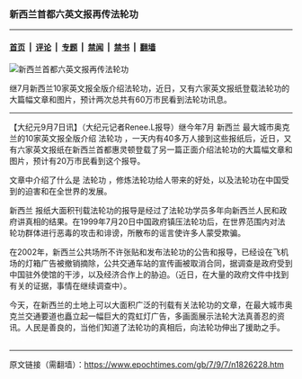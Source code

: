 ### 新西兰首都六英文报再传法轮功

---

#### [首页](../../../..?n1826228) &nbsp;|&nbsp; [评论](../../../../../epoch-comment?n1826228) &nbsp;|&nbsp; [专题](../../../../../epoch-special?n1826228) &nbsp;|&nbsp; [禁闻](../../../../../epoch-news?n1826228) &nbsp;|&nbsp; [禁书](../../../../../books?n1826228) &nbsp;|&nbsp; [翻墙](https://github.com/gfw-breaker/nogfw/blob/master/README.md?n1826228)


<div><img alt="新西兰首都六英文报再传法轮功" class="attachment-djy_600_400 size-djy_600_400 wp-post-image" src="https://i.epochtimes.com/assets/uploads/2007/09/709061519481500-600x400.jpg"/>
<div class="caption">
 <p>
  继7月新西兰10家英文报全版介绍法轮功，近日，又有六家英文报纸登载法轮功的大篇幅文章和图片，预计两次总共有60万市民看到法轮功讯息。
 </p>
</div></div><hr/><div class="post_content" id="artbody" itemprop="articleBody">
 <!-- article content begin -->
 <p>
  【大纪元9月7日讯】（大纪元记者Renee.L报导）继今年7月
  <ok href="https://www.epochtimes.com/gb/tag/%E6%96%B0%E8%A5%BF%E5%85%B0.html">
   新西兰
  </ok>
  最大城市奥克兰的10家英文报全版介绍
  <ok href="https://www.epochtimes.com/gb/tag/%E6%B3%95%E8%BD%AE%E5%8A%9F.html">
   法轮功
  </ok>
  ，一天内有40多万人接到这些报纸后，近日，又有六家英文报纸在新西兰首都惠灵顿登载了另一篇正面介绍法轮功的大篇幅文章和图片，预计有20万市民看到这个报导。
 </p>
 <p>
  文章中介绍了什么是
  <ok href="https://www.epochtimes.com/gb/tag/%E6%B3%95%E8%BD%AE%E5%8A%9F.html">
   法轮功
  </ok>
  ，修炼法轮功给人带来的好处，以及法轮功在中国受到的迫害和在全世界的发展。
 </p>
 <p>
  <ok href="https://www.epochtimes.com/gb/tag/%E6%96%B0%E8%A5%BF%E5%85%B0.html">
   新西兰
  </ok>
  报纸大面积刊载法轮功的报导是经过了法轮功学员多年向新西兰人民和政府讲真相的结果。在1999年7月20日中国政府镇压法轮功后，在世界范围内对法轮功群体进行恶毒的攻击和诽谤，所散布的谣言使许多人蒙受欺骗。
 </p>
 <p>
  在2002年，新西兰公共场所不许张贴和发布法轮功的公告和报导，已经设在飞机场的灯箱广告被撤销摘除，公共交通车站的宣传画被取消合同，据调查是政府受到中国驻外使馆的干涉，以及经济合作上的胁迫。（近日，在大量的政府文件中找到有关的证据，事情在继续调查中）。
 </p>
 <p>
  今天，在新西兰的土地上可以大面积广泛的刊载有关法轮功的文章，在最大城市奥克兰交通要道也矗立起一幅巨大的霓虹灯广告，多画面展示法轮大法真善忍的资讯。人民是善良的，当他们知道了法轮功的真相后，向法轮功伸出了援助之手。
  <br/>
  <font color="#ffffff">
   (http://www.dajiyuan.com)
  </font>
 </p>
 <!-- article content end -->
 <div id="below_article_ad">
 </div>
</div>


---

原文链接（需翻墙）：https://www.epochtimes.com/gb/7/9/7/n1826228.htm